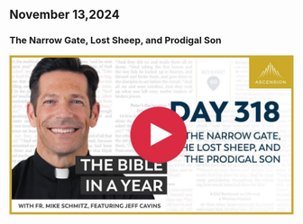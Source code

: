 ## November 13,2024

### The Narrow Gate, Lost Sheep, and Prodigal Son

[![The Narrow Gate, Lost Sheep, and Prodigal Son](https://raw.githubusercontent.com/linusjf/BIAY/main/November/jpgs/Day318.jpg)](https://youtu.be/uRbeK7f4QKM "The Narrow Gate, Lost Sheep, and Prodigal Son")
